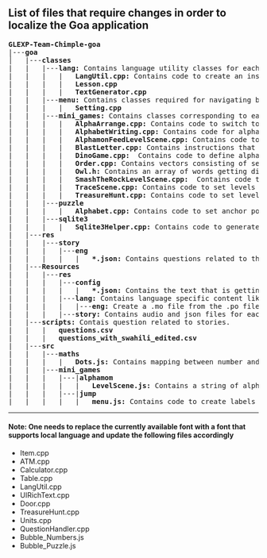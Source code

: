 ## List of files that require changes in order to localize the Goa application
<pre>
<b>GLEXP-Team-Chimple-goa</b>
|---<b>goa</b>
│   |---<b>classes</b>
|   |   |---<b>lang:</b> Contains language utility classes for each language that is supported by the application and the classes useful to switch between these languages.
|   |   |   |   <b>LangUtil.cpp:</b> Contains code to create an instance of local language in the getInstance() function.
|   |   |   |   <b>Lesson.cpp</b>
|   |   |   |   <b>TextGenerator.cpp</b> 
|   |   |---<b>menu:</b> Contains classes required for navigating between sections and corresponding mini-games.
|   |   |   |   <b>Setting.cpp</b>
|   |   |---<b>mini_games:</b> Contains classes corresponding to each mini-game.
|   |   |   |   <b>AlphaArrange.cpp:</b> Contains code to switch to the local language and define alphabets and levels accordingly.
|   |   |   |   <b>AlphabetWriting.cpp:</b> Contains code for alphabet writing starting with the first alphabet of the local language.
|   |   |   |   <b>AlphamonFeedLevelScene.cpp:</b> Contains code to add alphabet nodes to sprite depending on local language.
|   |   |   |   <b>BlastLetter.cpp:</b> Contains instructions that are in English and are getting translated to local language using LangUtil class. It also defines levels depending on the number of alphabets in the local language.
|   |   |   |   <b>DinoGame.cpp:</b>  Contains code to define alphabets depending on the local language.
|   |   |   |   <b>Order.cpp:</b> Contains vectors consisting of selected alphabets from the local language.
|   |   |   |   <b>Owl.h:</b> Contains an array of words getting displayed which are specific to the local language.
|   |   |   |   <b>SmashTheRockLevelScene.cpp:</b>  Contains code to add alphabet nodes to sprite depending on the local language.
|   |   |   |   <b>TraceScene.cpp:</b> Contains code to set levels depending on the number of alphabets in the local language.
|   |   |   |   <b>TreasureHunt.cpp:</b> Contains code to set levels depending on the number of alphabets in the local language.
|   |   |---<b>puzzle</b>
|   |   |   |   <b>Alphabet.cpp:</b> Contains code to set anchor point for letters depending on the local language.
|   |   |---<b>sqlite3</b>
|   |   |   |   <b>Sqlite3Helper.cpp:</b> Contains code to generate a language instance in the findAllHints and findAllDialogs functions.
|   |---<b>res</b>
|   |   |---<b>story</b>
|   |   |   |---<b>eng</b>
|   |   |   |   |   <b>*.json:</b> Contains questions related to the stories.
|   |---<b>Resources</b>
|   |   |---<b>res</b>
|   |   |   |---<b>config</b>
|   |   |   |   |   <b>*.json:</b> Contains the text that is getting displayed inside the title tags.
|   |   |   |---<b>lang:</b> Contains language specific content like alphabets, homonyms, plurals, sentences, parts of speech and so on.
|   |   |   |   |---<b>eng:</b> Create a .mo file from the .po file using some utility like [this] (https://po2mo.net/).
|   |   |   |---<b>story:</b> Contains audio and json files for each story.
|   |---<b>scripts:</b> Contais question related to stories.
|   |   |   <b>questions.csv</b>
|   |   |   <b>questions_with_swahili_edited.csv</b>
|   |---<b>src</b>
|   |   |---<b>maths</b>
|   |   |   |   <b>Dots.js:</b> Contains mapping between number and string.
|   |   |---<b>mini_games</b>
|   |   |   |---|<b>alphamom</b>
|   |   |   |   |   <b>LevelScene.js:</b> Contains a string of alphabets present in the local language.
|   |   |   |---|<b>jump</b>
|   |   |   |   |   <b>menu.js:</b> Contains code to create labels from the alphabets of the local language.
</pre>
____
#### Note: One needs to replace the currently available font with a font that supports local language and update the following files accordingly

* Item.cpp
* ATM.cpp
* Calculator.cpp
* Table.cpp
* LangUtil.cpp
* UIRichText.cpp
* Door.cpp
* TreasureHunt.cpp
* Units.cpp
* QuestionHandler.cpp
* Bubble_Numbers.js
* Bubble_Puzzle.js
